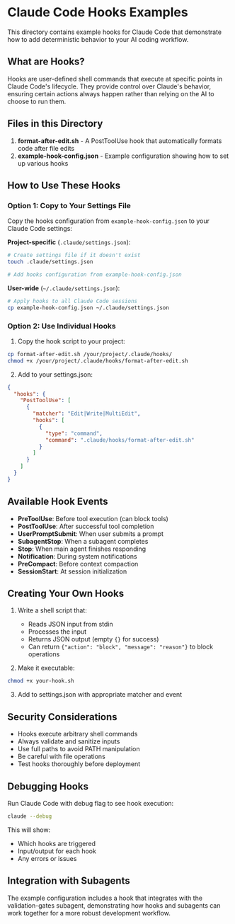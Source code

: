 # Claude Code Hooks Examples

This directory contains example hooks for Claude Code that demonstrate how to add deterministic behavior to your AI coding workflow.

## What are Hooks?

Hooks are user-defined shell commands that execute at specific points in Claude Code's lifecycle. They provide control over Claude's behavior, ensuring certain actions always happen rather than relying on the AI to choose to run them.

## Files in this Directory

1. **format-after-edit.sh** - A PostToolUse hook that automatically formats code after file edits
2. **example-hook-config.json** - Example configuration showing how to set up various hooks

## How to Use These Hooks

### Option 1: Copy to Your Settings File

Copy the hooks configuration from `example-hook-config.json` to your Claude Code settings:

**Project-specific** (`.claude/settings.json`):
```bash
# Create settings file if it doesn't exist
touch .claude/settings.json

# Add hooks configuration from example-hook-config.json
```

**User-wide** (`~/.claude/settings.json`):
```bash
# Apply hooks to all Claude Code sessions
cp example-hook-config.json ~/.claude/settings.json
```

### Option 2: Use Individual Hooks

1. Copy the hook script to your project:
```bash
cp format-after-edit.sh /your/project/.claude/hooks/
chmod +x /your/project/.claude/hooks/format-after-edit.sh
```

2. Add to your settings.json:
```json
{
  "hooks": {
    "PostToolUse": [
      {
        "matcher": "Edit|Write|MultiEdit",
        "hooks": [
          {
            "type": "command",
            "command": ".claude/hooks/format-after-edit.sh"
          }
        ]
      }
    ]
  }
}
```

## Available Hook Events

- **PreToolUse**: Before tool execution (can block tools)
- **PostToolUse**: After successful tool completion
- **UserPromptSubmit**: When user submits a prompt
- **SubagentStop**: When a subagent completes
- **Stop**: When main agent finishes responding
- **Notification**: During system notifications
- **PreCompact**: Before context compaction
- **SessionStart**: At session initialization

## Creating Your Own Hooks

1. Write a shell script that:
   - Reads JSON input from stdin
   - Processes the input
   - Returns JSON output (empty `{}` for success)
   - Can return `{"action": "block", "message": "reason"}` to block operations

2. Make it executable:
```bash
chmod +x your-hook.sh
```

3. Add to settings.json with appropriate matcher and event

## Security Considerations

- Hooks execute arbitrary shell commands
- Always validate and sanitize inputs
- Use full paths to avoid PATH manipulation
- Be careful with file operations
- Test hooks thoroughly before deployment

## Debugging Hooks

Run Claude Code with debug flag to see hook execution:
```bash
claude --debug
```

This will show:
- Which hooks are triggered
- Input/output for each hook
- Any errors or issues

## Integration with Subagents

The example configuration includes a hook that integrates with the validation-gates subagent, demonstrating how hooks and subagents can work together for a more robust development workflow.
